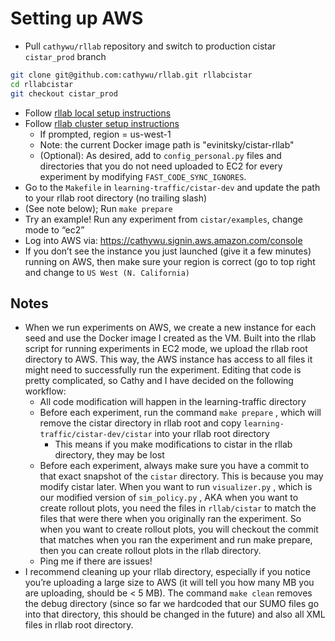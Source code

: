 # Setting up AWS


  - Pull `cathywu/rllab` repository and switch to production cistar 
  `cistar_prod` branch
  ```bash
  git clone git@github.com:cathywu/rllab.git rllabcistar
  cd rllabcistar
  git checkout cistar_prod
  ```
  - Follow [rllab local setup instructions](https://rllab.readthedocs.io/en/latest/user/installation.html)
  - Follow [rllab cluster setup instructions](http://rllab.readthedocs.io/en/latest/user/cluster.html)
    - If prompted, region = us-west-1
    - Note: the current Docker image path is "evinitsky/cistar-rllab"
    - (Optional): As desired, add to `config_personal.py` files and 
    directories that you do not need uploaded to EC2 for every 
    experiment by modifying `FAST_CODE_SYNC_IGNORES`.
  - Go to the `Makefile` in `learning-traffic/cistar-dev` and update 
  the path to your rllab root directory (no trailing slash)
  - (See note below); Run `make prepare` 
  - Try an example! Run any experiment from `cistar/examples`, change
   mode to “ec2”
  - Log into AWS via: https://cathywu.signin.aws.amazon.com/console
  - If you don’t see the instance you just launched (give it a few 
  minutes) running on AWS, then make sure your region is correct (go to
   top right and change to `US West (N. California)` 

## Notes

- When we run experiments on AWS, we create a new instance for each
seed and use the Docker image I created as the VM. Built into the rllab 
script for running experiments in EC2 mode, we upload the rllab root 
directory to AWS. This way, the AWS instance has access to all files it
 might need to successfully run the experiment. Editing that code is
  pretty complicated, so Cathy and I have decided on the following 
  workflow:
  - All code modification will happen in the learning-traffic directory
  - Before each experiment, run the command `make prepare` , which will
   remove the cistar directory in rllab root and copy 
   `learning-traffic/cistar-dev/cistar` into your rllab root directory
    - This means if you make modifications to cistar in the rllab 
    directory, they may be lost
  - Before each experiment, always make sure you have a commit to that 
  exact snapshot of the `cistar` directory. This is because you may
   modify cistar later. When you want to run `visualizer.py` , which is
    our modified version of `sim_policy.py` , AKA when you want to 
    create rollout plots, you need the files in `rllab/cistar` to match 
    the files that were there when you originally ran the experiment.
     So when you want to create rollout plots, you will checkout the
      commit that matches when you ran the experiment and run make 
      prepare, then you can create rollout plots in the rllab directory.
  - Ping me if there are issues!
- I recommend cleaning up your rllab directory, especially if you 
notice you’re uploading a large size to AWS (it will tell you how many
 MB you are uploading, should be < 5 MB). The command `make clean` 
 removes the debug directory (since so far we hardcoded that our SUMO
  files go into that directory, this should be changed in the future) 
  and also all XML files in rllab root directory.
